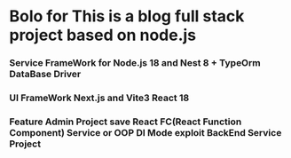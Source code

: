 # Bolo for This is a blog full stack project based on node.js

### Service FrameWork for Node.js 18 and Nest 8 + TypeOrm DataBase Driver 
### UI FrameWork  Next.js and Vite3 React 18 
### Feature Admin Project save React FC(React Function Component) Service or OOP DI Mode exploit BackEnd Service Project
